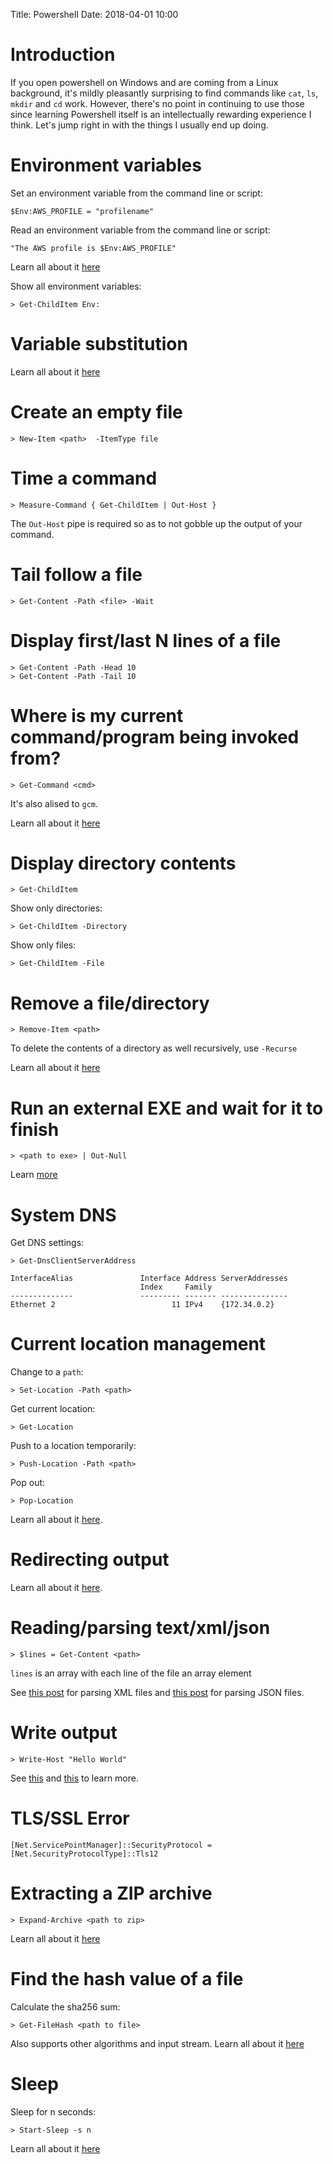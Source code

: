 Title: Powershell
Date: 2018-04-01 10:00

# Introduction

If you open powershell on Windows and are coming from a Linux background, it's mildly pleasantly surprising to find
commands like `cat`, `ls`, `mkdir` and `cd` work. However, there's no point in continuing to use those since learning
Powershell itself is an intellectually rewarding experience I think. Let's jump right in with the things I usually
end up doing.

# Environment variables

Set an environment variable from the command line or script:

```
$Env:AWS_PROFILE = "profilename"
```

Read an environment variable from the command line or script:

```
"The AWS profile is $Env:AWS_PROFILE"
```

Learn all about it [here](https://docs.microsoft.com/en-us/powershell/module/microsoft.powershell.core/about/about_environment_variables?view=powershell-6)

Show all environment variables:

```
> Get-ChildItem Env:
```

# Variable substitution

Learn all about it [here](https://kevinmarquette.github.io/2017-01-13-powershell-variable-substitution-in-strings/)

# Create an empty file

```
> New-Item <path>  -ItemType file
```

# Time a command

```
> Measure-Command { Get-ChildItem | Out-Host }
```

The `Out-Host` pipe is required so as to not gobble up the output of your command.

# Tail follow a file

```
> Get-Content -Path <file> -Wait
```

# Display first/last N lines of a file

```
> Get-Content -Path -Head 10
> Get-Content -Path -Tail 10
```

# Where is my current command/program being invoked from?

```
> Get-Command <cmd>
```

It's also alised to `gcm`.


Learn all about it [here](https://docs.microsoft.com/en-us/powershell/module/microsoft.powershell.core/get-command?view=powershell-6)

# Display directory contents

```
> Get-ChildItem
```

Show only directories:

```
> Get-ChildItem -Directory
```

Show only files:

```
> Get-ChildItem -File
```

# Remove a file/directory

```
> Remove-Item <path>
```

To delete the contents of a directory as well recursively, use `-Recurse`

Learn all about it [here](https://docs.microsoft.com/en-us/powershell/module/microsoft.powershell.core/providers/filesystem-provider/remove-item-for-filesystem?view=powershell-6)

# Run an external EXE and wait for it to finish

```
> <path to exe> | Out-Null
```

Learn [more](https://stackoverflow.com/questions/1741490/how-to-tell-powershell-to-wait-for-each-command-to-end-before-starting-the-next)

# System DNS

Get DNS settings:

```
> Get-DnsClientServerAddress

InterfaceAlias               Interface Address ServerAddresses
                             Index     Family
--------------               --------- ------- ---------------
Ethernet 2                          11 IPv4    {172.34.0.2}
```

# Current location management

Change to a `path`:

```
> Set-Location -Path <path>
```

Get current location:

```
> Get-Location
```

Push to a location temporarily:

```
> Push-Location -Path <path>
```

Pop out:

```
> Pop-Location
```

Learn all about it [here](https://docs.microsoft.com/en-us/powershell/scripting/getting-started/cookbooks/managing-current-location?view=powershell-6).

# Redirecting output

Learn all about it [here](https://docs.microsoft.com/en-us/powershell/scripting/getting-started/cookbooks/redirecting-data-with-out---cmdlets?view=powershell-6).


# Reading/parsing text/xml/json

```
> $lines = Get-Content <path>
```

`lines` is an array with each line of the file an array element

See [this post](https://blog.stangroome.com/2014/02/10/powershell-select-xml-versus-get-content/) for parsing XML files
and [this post](https://blogs.technet.microsoft.com/heyscriptingguy/2015/10/08/playing-with-json-and-powershell/) for parsing
JSON files.

# Write output

```
> Write-Host "Hello World"
```

See [this](https://docs.microsoft.com/en-us/powershell/module/microsoft.powershell.utility/write-host?view=powershell-6) 
and [this](https://stackoverflow.com/questions/8755497/which-should-i-use-write-host-write-output-or-consolewriteline) to learn more.

# TLS/SSL Error

```
[Net.ServicePointManager]::SecurityProtocol = [Net.SecurityProtocolType]::Tls12
```

# Extracting a ZIP archive

```
> Expand-Archive <path to zip>
```

Learn all about it [here](https://docs.microsoft.com/en-us/powershell/module/Microsoft.PowerShell.Archive/Expand-Archive?view=powershell-5.1)

# Find the hash value of a file

Calculate the sha256 sum:

```
> Get-FileHash <path to file>
```

Also supports other algorithms and input stream. Learn all about it [here](https://docs.microsoft.com/en-us/powershell/module/microsoft.powershell.utility/get-filehash?view=powershell-6)


# Sleep

Sleep for n seconds:

```
> Start-Sleep -s n
```
Learn all about it [here](https://docs.microsoft.com/en-us/powershell/module/microsoft.powershell.utility/start-sleep?view=powershell-6)



